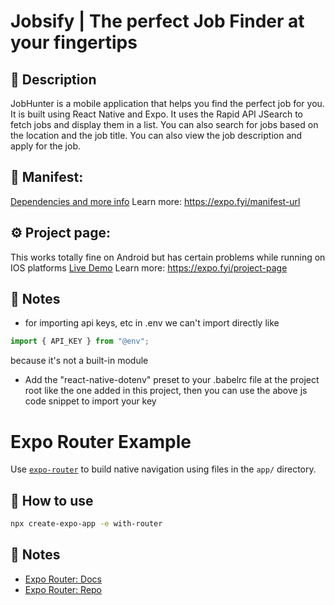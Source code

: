 # Jobsify | The perfect Job Finder at your fingertips

## 👀 Description

JobHunter is a mobile application that helps you find the perfect job for you. It is built using React Native and Expo. It uses the Rapid API JSearch to fetch jobs and display them in a list. You can also search for jobs based on the location and the job title. You can also view the job description and apply for the job.

## 📝  Manifest: 

[Dependencies and more info](https://exp.host/@shreyap_19/react-native-jobs/index.exp?sdkVersion=48.0.0) 
Learn more: https://expo.fyi/manifest-url


## ⚙️   Project page: 

This works totally fine on Android but has certain problems while running on IOS platforms 
[Live Demo](https://expo.dev/@shreyap_19/react-native-jobs?serviceType=classic&distribution=expo-go) 
Learn more: https://expo.fyi/project-page


## 📝 Notes

- for importing api keys, etc in .env we can't import directly like
```js
import { API_KEY } from "@env";
```
because it's not a built-in module

- Add the "react-native-dotenv" preset to your .babelrc file at the project root like the one added in this project, then you can use the above js code snippet to import your key

# Expo Router Example

Use [`expo-router`](https://expo.github.io/router) to build native navigation using files in the `app/` directory.

## 🚀 How to use

```sh
npx create-expo-app -e with-router
```

## 📝 Notes

- [Expo Router: Docs](https://expo.github.io/router)
- [Expo Router: Repo](https://github.com/expo/router)

